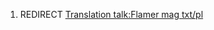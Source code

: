 1.  REDIRECT [Translation talk:Flamer mag
    txt/pl](Translation_talk:Flamer_mag_txt/pl "wikilink")